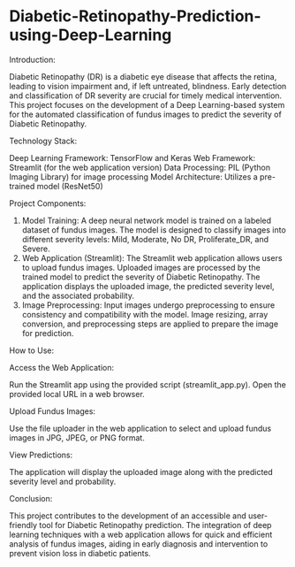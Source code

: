 # Diabetic-Retinopathy-Prediction-using-Deep-Learning
Introduction:

Diabetic Retinopathy (DR) is a diabetic eye disease that affects the retina, leading to vision impairment and, if left untreated, blindness. Early detection and classification of DR severity are crucial for timely medical intervention. This project focuses on the development of a Deep Learning-based system for the automated classification of fundus images to predict the severity of Diabetic Retinopathy.


Technology Stack:

Deep Learning Framework: TensorFlow and Keras
Web Framework: Streamlit (for the web application version)
Data Processing: PIL (Python Imaging Library) for image processing
Model Architecture: Utilizes a pre-trained model (ResNet50)

Project Components:

1. Model Training:
A deep neural network model is trained on a labeled dataset of fundus images.
The model is designed to classify images into different severity levels: Mild, Moderate, No DR, Proliferate_DR, and Severe.
2. Web Application (Streamlit):
The Streamlit web application allows users to upload fundus images.
Uploaded images are processed by the trained model to predict the severity of Diabetic Retinopathy.
The application displays the uploaded image, the predicted severity level, and the associated probability.
3. Image Preprocessing:
Input images undergo preprocessing to ensure consistency and compatibility with the model.
Image resizing, array conversion, and preprocessing steps are applied to prepare the image for prediction.

How to Use:

Access the Web Application:


Run the Streamlit app using the provided script (streamlit_app.py).
Open the provided local URL in a web browser.

Upload Fundus Images:


Use the file uploader in the web application to select and upload fundus images in JPG, JPEG, or PNG format.

View Predictions:


The application will display the uploaded image along with the predicted severity level and probability.

Conclusion:

This project contributes to the development of an accessible and user-friendly tool for Diabetic Retinopathy prediction. The integration of deep learning techniques with a web application allows for quick and efficient analysis of fundus images, aiding in early diagnosis and intervention to prevent vision loss in diabetic patients.
